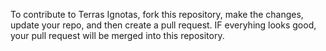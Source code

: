 To contribute to Terras Ignotas, fork this repository, make the changes, update your repo, and then create a pull request. IF everyhing looks good, your pull request will be merged into this repository.
